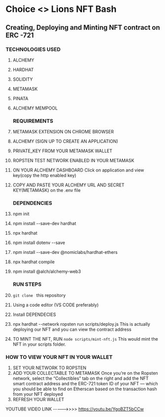 # Choice <> Lions NFT Bash

## Creating, Deploying and Minting NFT contract on ERC -721 

   ### TECHNOLOGIES USED

1. ALCHEMY
2. HARDHAT
3. SOLIDITY
4. METAMASK
5. PINATA
6. ALCHEMY MEMPOOL


    ### REQUIREMENTS
1. METAMASK EXTENSION ON CHROME BROWSER
2. ALCHEMY (SIGN UP TO CREATE AN APPLICATION)
3. PRIVATE_KEY FROM YOUR METAMASK WALLET
4. ROPSTEN TEST NETWORK ENABLED IN YOUR METAMASK
5. ON YOUR ALCHEMY DASHBOARD
    Click on application and view key(copy the http enabled key)
6. COPY AND PASTE YOUR ALCHEMY URL AND SECRET KEY(METAMASK) on the .env file

    ### DEPENDENCIES

1. npm init
2. npm install --save-dev hardhat
3. npx hardhat
4. npm install dotenv --save
5. npm install --save-dev @nomiclabs/hardhat-ethers
6. npx hardhat compile
7. npm install @alch/alchemy-web3

    ### RUN STEPS

1. `git clone ` this repository
2. Using a code editor (VS CODE preferably)
3. Install DEPENDECIES
4. npx hardhat --network ropsten run scripts/deploy.js
    This is actually deploying our NFT and you can view the contract address


5. TO MINT THE NFT,  RUN `node scripts/mint-nft.js`
    This would mint the NFT in your scripts folder. 

### HOW TO VIEW YOUR NFT IN YOUR WALLET

1. SET YOUR NETWORK TO ROPSTEN
2. ADD YOUR COLLECTABLE TO METAMASK
        Once you’re on the Ropsten network, select the “Collectibles” tab on the right and add the NFT smart contract address and the ERC-721 token ID of your NFT — which you should be able to find on Etherscan based on the transaction hash from your NFT deployed
3. REFRESH YOUR WALLET

YOUTUBE VIDEO LINK ----->>>>    https://youtu.be/YgoBZT5bCCw